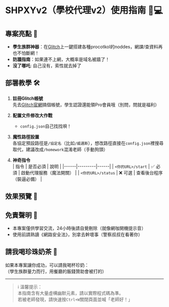 # SHPXYv2（學校代理v2）使用指南 🎒💻

## 專案亮點 🌟
- **學生族群神器**：在[Glitch](https://glitch.com/)上一鍵搭建各種procotkol的noddes，網課/查資料再也不怕斷網！
- **防牆指南**：如果連不上網，大概率是域名被牆了！
- **沒了哪吒**: 自己沒有，索性就去掉了

## 部署教學 🛠️
1. **註冊Glitch帳號**  
   先去[Glitch官網](https://glitch.com/)搞個帳號，學生認證還能領Pro會員哦（別問，問就是福利）

2. **配置文件修改大作戰**  
   - `config.json`自己找找唄！

3. **魔性路徑設置**  
   各協定預設路徑是`/協定名`（比如`/威邁斯`），想改路徑直接在`config.json`裡搜尋取代，建議改成`/homework`混淆老師（手動狗頭）

4. **神奇指令**  
   | 指令 | 是否必須 | 說明 |
   |------|---------|------|
   | `<你的URL>/start` | ✅ 必須 | 啟動代理服務（魔法開關） |
   | `<你的URL>/status` | ❌ 可選 | 查看後台程序（裝逼必備） |

## 效果預覽 📸

## 免責聲明 🚫
- 本專案僅供學習交流，24小時後請自覺刪除（就像網咖開機提示音）
- 使用前請熟讀《網路安全法》，別拿去幹壞事（警察叔叔在看著你）

## 請我喝珍珠奶茶 🧋
如果本專案讓你成功，可以請我喝杯珍奶：  
（學生族群量力而行，用餐廳的飯錢贊助會被打的）

---

> ℹ️ 溫馨提示：  
> 本指南含有大量虛構幽默元素，請以實際程式碼為準。  
> 若被老師發現，請快速按`Ctrl+W`關閉頁面並喊「老師好！」

